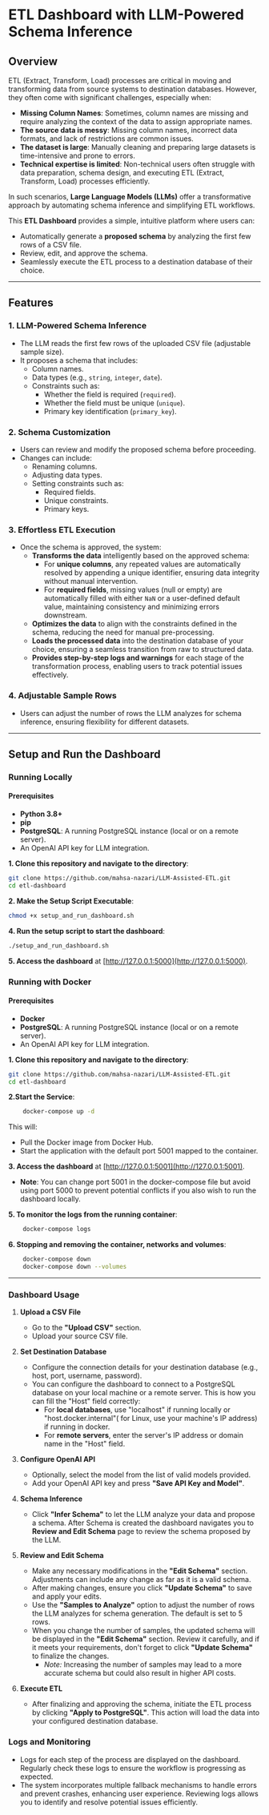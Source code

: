 # ETL Dashboard with LLM-Powered Schema Inference

## Overview

ETL (Extract, Transform, Load) processes are critical in moving and transforming data from source systems to destination databases. However, they often come with significant challenges, especially when:
- **Missing Column Names**: Sometimes, column names are missing and require analyzing the context of the data to assign appropriate names.
- **The source data is messy**: Missing column names, incorrect data formats, and lack of restrictions are common issues.
- **The dataset is large**: Manually cleaning and preparing large datasets is time-intensive and prone to errors.
- **Technical expertise is limited**: Non-technical users often struggle with data preparation, schema design, and executing ETL (Extract, Transform, Load) processes efficiently.

In such scenarios, **Large Language Models (LLMs)** offer a transformative approach by automating schema inference and simplifying ETL workflows. 

This **ETL Dashboard** provides a simple, intuitive platform where users can:
- Automatically generate a **proposed schema** by analyzing the first few rows of a CSV file.
- Review, edit, and approve the schema.
- Seamlessly execute the ETL process to a destination database of their choice.

---

## Features

### 1. **LLM-Powered Schema Inference**
- The LLM reads the first few rows of the uploaded CSV file (adjustable sample size).
- It proposes a schema that includes:
  - Column names.
  - Data types (e.g., `string`, `integer`, `date`).
  - Constraints such as:
    - Whether the field is required (`required`).
    - Whether the field must be unique (`unique`).
    - Primary key identification (`primary_key`).

### 2. **Schema Customization**
- Users can review and modify the proposed schema before proceeding.
- Changes can include:
  - Renaming columns.
  - Adjusting data types.
  - Setting constraints such as:
    - Required fields.
    - Unique constraints.
    - Primary keys.


### 3. **Effortless ETL Execution**
- Once the schema is approved, the system:
  - **Transforms the data** intelligently based on the approved schema:
    - For **unique columns**, any repeated values are automatically resolved by appending a unique identifier, ensuring data integrity without manual intervention.
    - For **required fields**, missing values (null or empty) are automatically filled with either `NaN` or a user-defined default value, maintaining consistency and minimizing errors downstream.
  - **Optimizes the data** to align with the constraints defined in the schema, reducing the need for manual pre-processing.
  - **Loads the processed data** into the destination database of your choice, ensuring a seamless transition from raw to structured data.
  - **Provides step-by-step logs and warnings** for each stage of the transformation process, enabling users to track potential issues effectively.

### 4. **Adjustable Sample Rows**
- Users can adjust the number of rows the LLM analyzes for schema inference, ensuring flexibility for different datasets.

---
## Setup and Run the Dashboard

### Running Locally
#### Prerequisites
- **Python 3.8+**
- **pip** 
- **PostgreSQL**: A running PostgreSQL instance (local or on a remote server).
- An OpenAI API key for LLM integration.

**1. Clone this repository and navigate to the directory**:
   ```bash
   git clone https://github.com/mahsa-nazari/LLM-Assisted-ETL.git
   cd etl-dashboard
   ```

**2. Make the Setup Script Executable**:

```bash
chmod +x setup_and_run_dashboard.sh
```

**4. Run the setup script to start the dashboard**:

   ```bash
./setup_and_run_dashboard.sh
   ```

**5. Access the dashboard** at [http://127.0.0.1:5000](http://127.0.0.1:5000).

### Running with Docker
#### Prerequisites
- **Docker** 
- **PostgreSQL**: A running PostgreSQL instance (local or on a remote server).
- An OpenAI API key for LLM integration.

**1. Clone this repository and navigate to the directory**:
   ```bash
   git clone https://github.com/mahsa-nazari/LLM-Assisted-ETL.git
   cd etl-dashboard
   ```

**2.Start the Service**:
```bash
    docker-compose up -d
```
This will:
   - Pull the Docker image from Docker Hub.
   - Start the application with the default port 5001 mapped to the container.

**3. Access the dashboard** at [http://127.0.0.1:5001](http://127.0.0.1:5001).
- **Note**: You can change port 5001 in the docker-compose file but avoid using port 5000 to prevent potential conflicts if you also wish to run the dashboard locally.
  
**5. To monitor the logs from the running container**:
```bash
    docker-compose logs
   ```

**6. Stopping and removing the container, networks and volumes**:
```bash
    docker-compose down
    docker-compose down --volumes
   ```
---
### Dashboard Usage

1. **Upload a CSV File**  
   - Go to the **"Upload CSV"** section.  
   - Upload your source CSV file.

2. **Set Destination Database**  
   - Configure the connection details for your destination database (e.g., host, port, username, password). 
   - You can configure the dashboard to connect to a PostgreSQL database on your local machine or a remote server. This is how you can fill the "Host" field correctly:
      - For **local databases**, use "localhost" if running locally or "host.docker.internal"( for Linux, use your machine's IP address) if running in docker. 
      - For **remote servers**, enter the server's IP address or domain name in the "Host" field.

3. **Configure OpenAI API**   
   - Optionally, select the model from the list of valid models provided.
   - Add your OpenAI API key and press **"Save API Key and Model"**. 

4. **Schema Inference**  
   - Click **"Infer Schema"** to let the LLM analyze your data and propose a schema. After Schema is created the dashboard navigates you to **Review and Edit Schema** page to review the schema proposed by the LLM.

5. **Review and Edit Schema**  
   - Make any necessary modifications in the **"Edit Schema"** section. Adjustments can include any change as far as it is a valid schema.
   - After making changes, ensure you click **"Update Schema"** to save and apply your edits.  
   - Use the **"Samples to Analyze"** option to adjust the number of rows the LLM analyzes for schema generation. The default is set to 5 rows.  
   - When you change the number of samples, the updated schema will be displayed in the **"Edit Schema"** section. Review it carefully, and if it meets your requirements, don't forget to click **"Update Schema"** to finalize the changes.  
     - *Note:* Increasing the number of samples may lead to a more accurate schema but could also result in higher API costs.

6. **Execute ETL**  
   - After finalizing and approving the schema, initiate the ETL process by clicking **"Apply to PostgreSQL"**. This action will load the data into your configured destination database.

### Logs and Monitoring  
   - Logs for each step of the process are displayed on the dashboard. Regularly check these logs to ensure the workflow is progressing as expected.  
   - The system incorporates multiple fallback mechanisms to handle errors and prevent crashes, enhancing user experience. Reviewing logs allows you to identify and resolve potential issues efficiently.


